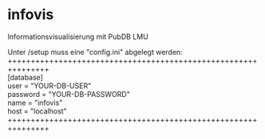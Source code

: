 # infovis<br>
Informationsvisualisierung mit PubDB LMU<br>

Unter /setup muss eine "config.ini" abgelegt werden:<br>
+++++++++++++++++++++++++++++++++++++++++++++++++++++++++++++++<br>
[database]<br>
user = "YOUR-DB-USER"<br>
password = "YOUR-DB-PASSWORD"<br>
name = "infovis"<br>
host = "localhost"<br>
+++++++++++++++++++++++++++++++++++++++++++++++++++++++++++++++
